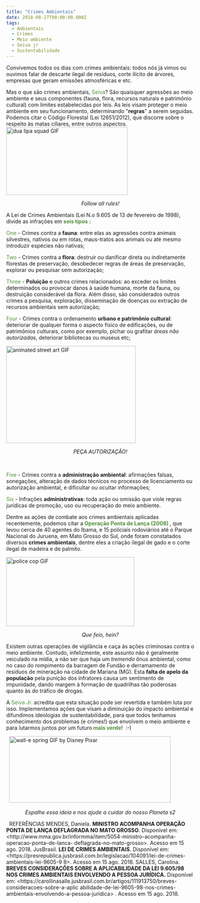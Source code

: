 ```yaml
---
title: "Crimes Ambientais"
date: 2018-08-27T00:00:00.000Z
tags:
  - Ambientais
  - Crimes
  - Meio ambiente
  - Seiva jr
  - Sustentabilidade
---
```


Convivemos todos os dias com crimes ambientais: todos nós já vimos ou ouvimos falar de descarte ilegal de resíduos, corte ilícito de árvores, empresas que geram emissões atmosféricas e etc.

Mas o que são crimes ambientais,<span style="color: #508e37;"> Seiva</span>? São quaisquer agressões ao meio ambiente e seus componentes (fauna, flora, recursos naturais e patrimônio cultural) com limites estabelecidas por leis. As leis visam proteger o meio ambiente em seu funcionamento, determinando "<strong>regras</strong>" a serem seguidas. Podemos citar o Código Florestal (Lei 12651/2012), que discorre sobre o respeito às matas ciliares, entre outros aspectos.
<img class="aligncenter" src="https://media3.giphy.com/media/26CaM3Ei5kTjWLg9a/giphy.gif" alt="dua lipa squad GIF" width="325" height="182" />
<p style="text-align: center;"><em>Follow all rules!</em></p>
<p style="text-align: left;">A Lei de Crimes Ambientais (Lei N.o 9.605 de 13 de fevereiro de 1998), divide as infrações em <strong><span style="color: #508e37;">seis tipos</span></strong> :</p>
<p style="text-align: left;">
<span style="color: #508e37;">One</span> - Crimes contra a <strong>fauna</strong>: entre elas as agressões contra animais silvestres, nativos ou em rotas, maus-tratos aos animais ou até mesmo introduzir espécies não nativas;</p>
<p style="text-align: left;"><span style="color: #508e37;">Two</span> - Crimes contra a<strong> flora</strong>: destruir ou danificar direta ou indiretamente florestas de preservação, desobedecer regras de áreas de preservação, explorar ou pesquisar sem autorização;</p>
<p style="text-align: left;"><span style="color: #508e37;">Three</span> - <strong>Poluição</strong> e outros crimes relacionados: ao exceder os limites determinados ou provocar danos à saúde humana, morte da fauna, ou destruição considerável da flora. Além disso, são considerados outros crimes a pesquisa, exploração, disseminação de doenças ou extração de recursos ambientais sem autorização;</p>
<p style="text-align: left;"><span style="color: #508e37;">Four</span> - Crimes contra o ordenamento <strong>urbano e patrimônio cultural</strong>: deteriorar de qualquer forma o aspecto físico de edificações, ou de patrimônios culturais, como por exemplo, pichar ou grafitar <em>áreas não autorizadas</em>, deteriorar bibliotecas ou museus etc;</p>
<img class="aligncenter" src="https://media1.giphy.com/media/p9o6H3ss2sgLu/giphy.gif" alt="animated street art GIF" width="347" height="260" />
<p style="text-align: center;"><em>PEÇA AUTORIZAÇÃO!</em></p>
&nbsp;
<p style="text-align: left;"><span style="color: #508e37;">Five</span> - Crimes contra a <strong>administração ambiental</strong>: afirmações falsas, sonegações, alteração de dados técnicos no processo de licenciamento ou autorização ambiental, e dificultar ou ocultar informações;</p>
<p style="text-align: left;"><span style="color: #508e37;">Six</span> - Infrações <strong>administrativas</strong>: toda ação ou omissão que viole regras jurídicas de promoção, uso ou recuperação do meio ambiente.</p>
<p style="text-align: left;">Dentre as ações de combate aos crimes ambientais aplicadas recentemente, podemos citar a<strong><span style="color: #508e37;"> Operação Ponta de Lança (2008)</span> </strong>, que levou cerca de 40 agentes do Ibama, e 15 policiais rodoviários até o Parque Nacional do Juruena, em Mato Grosso do Sul, onde foram constatados diversos <strong>crimes ambientais</strong>, dentre eles a criação ilegal de gado e o corte ilegal de madeira e de palmito.</p>
<img class="aligncenter" src="https://media1.giphy.com/media/1DhcK2dNajZRe/giphy.gif" alt="police cop GIF" width="343" height="185" />
<p style="text-align: center;"><em>Que feio, hein?</em></p>
<p style="text-align: left;">
Existem outras operações de vigilância e caça às ações criminosas contra o meio ambiente. Contudo, infelizmente, este assunto não é geralmente veiculado na mídia, a não ser que haja um <em>tremendo</em> ônus ambiental, como no caso do rompimento da barragem de Fundão e derramamento de resíduos de mineração na cidade de Mariana (MG). Esta <strong>falta de apelo da população</strong> pela punição dos infratores causa um sentimento de impunidade, dando margem à formação de quadrilhas tão poderosas quanto às do tráfico de drogas.</p>
<p style="text-align: left;">A <span style="color: #508e37;">Seiva Jr.</span> acredita que esta situação pode ser revertida e também luta por isso. Implementamos ações que visam a diminuição do impacto ambiental e difundimos ideologias de sustentabilidade, para que todos tenhamos conhecimento dos problemas (e crimes!) que envolvem o meio ambiente e para lutarmos juntos por um futuro<strong><span style="color: #508e37;"> mais verde</span></strong>!  :-)</p>
&nbsp;
<img class="aligncenter" src="https://media1.giphy.com/media/zqXnds4QxHRZK/giphy.gif" alt="wall-e spring GIF by Disney Pixar" width="432" height="178" />
<p style="text-align: center;"><em>Espalhe essa ideia e nos ajude a cuidar do nosso Planeta s2</em></p>
&nbsp;
<span style="font-weight: 400;">REFERÊNCIAS</span>
<span style="font-weight: 400;">MENDES, Daniela. <strong>MINISTRO ACOMPANHA OPERAÇÃO PONTA DE LANÇA DEFLAGRADA NO MATO GROSSO</strong>. Disponível em: &lt;http://www.mma.gov.br/informma/item/5054-ministro-acompanha-operacao-ponta-de-lanca- deflagrada-no-mato-grosso&gt;. Acesso em 15 ago. 2018.</span>
<span style="font-weight: 400;">JusBrasil. <strong>LEI DE CRIMES AMBIENTAIS</strong>. Disponível em: &lt;https://presrepublica.jusbrasil.com.br/legislacao/104091/lei-de-crimes-ambientais-lei-9605-9 8&gt;. Acesso em 15 ago. 2018.</span>
<span style="font-weight: 400;">SALLES, Carolina. <strong>BREVES CONSIDERAÇÕES SOBRE A APLICABILIDADE DA LEI 9.605/98 NOS CRIMES AMBIENTAIS ENVOLVENDO A PESSOA JURÍDICA.</strong> Disponível em: &lt;https://carollinasalle.jusbrasil.com.br/artigos/111913750/breves-consideracoes-sobre-a-aplic abilidade-de-lei-9605-98-nos-crimes-ambientais-envolvendo-a-pessoa-juridica&gt; . Acesso em 15 ago. 2018.</span>
